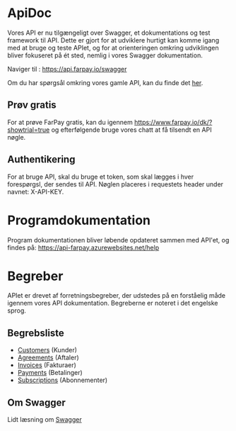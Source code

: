 # ApiDoc
Vores API er nu tilgængeligt over Swagger, et dokumentations og test framework til API. Dette er gjort for at udviklere hurtigt kan komme igang med at bruge og teste APIet, og for at orienteringen omkring udviklingen bliver fokuseret på ét sted, nemlig i vores Swagger dokumentation.

Naviger til : https://api.farpay.io/swagger

Om du har spørgsål omkring vores gamle API, kan du finde det [her](README-Legacy.md).

## Prøv gratis
For at prøve FarPay gratis, kan du igennem https://www.farpay.io/dk/?showtrial=true og efterfølgende bruge vores chatt at få tilsendt en API nøgle.

## Authentikering
For at bruge API, skal du bruge et token, som skal lægges i hver forespørgsl, der sendes til API. Nøglen placeres i requestets header under navnet: X-API-KEY.


# Programdokumentation
Program dokumentationen bliver løbende opdateret sammen med API'et, og findes på: https://api-farpay.azurewebsites.net/help

# Begreber
APIet er drevet af forretningsbegreber, der udstedes på en forståelig måde igennem vores API dokumentation. Begreberne er noteret i det engelske sprog.

## Begrebsliste
* [Customers](https://api.farpay.io/swagger/ui/index#/Customers) (Kunder)
* [Agreements](https://api.farpay.io/swagger/ui/index#/Agreements) (Aftaler)
* [Invoices](https://api.farpay.io/swagger/ui/index#/Invoices) (Fakturaer)
* [Payments](https://api.farpay.io/swagger/ui/index#/Payments) (Betalinger)
* [Subscriptions](https://api.farpay.io/swagger/ui/index#/Subscriptions) (Abonnementer)

## Om Swagger
Lidt læsning om [Swagger](http://swagger.io/docs/specification/what-is-swagger/)
